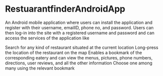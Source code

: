 # RestuarantfinderAndroidApp
An Android mobile application where users can install the application and register with their username, emailID, phone no, and password.
Users can then log-in into the site with a registered username and password and can access the services of the application like

Search for any kind of restaurant situated at the current location
Long-press the location of the restaurant on the map 
Enables a bookmark of the corresponding eatery and can view the menus, pictures, phone numbers, directions, user reviews, and all the other information 
Choose one among many using the relevant bookmark
